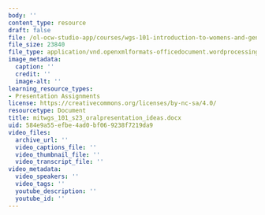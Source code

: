 ```yaml
---
body: ''
content_type: resource
draft: false
file: /ol-ocw-studio-app/courses/wgs-101-introduction-to-womens-and-gender-studies-spring-2023/mitwgs_101_s23_oralpresentation_ideas.docx
file_size: 23840
file_type: application/vnd.openxmlformats-officedocument.wordprocessingml.document
image_metadata:
  caption: ''
  credit: ''
  image-alt: ''
learning_resource_types:
- Presentation Assignments
license: https://creativecommons.org/licenses/by-nc-sa/4.0/
resourcetype: Document
title: mitwgs_101_s23_oralpresentation_ideas.docx
uid: 584e9a55-efbe-4ad0-bf06-9238f7219da9
video_files:
  archive_url: ''
  video_captions_file: ''
  video_thumbnail_file: ''
  video_transcript_file: ''
video_metadata:
  video_speakers: ''
  video_tags: ''
  youtube_description: ''
  youtube_id: ''
---
```

